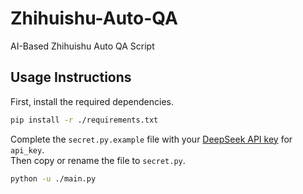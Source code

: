 # Zhihuishu-Auto-QA

AI-Based Zhihuishu Auto QA Script

## Usage Instructions

First, install the required dependencies.
```bash
pip install -r ./requirements.txt
```

Complete the `secret.py.example` file with your [DeepSeek API key](https://platform.deepseek.com/api_keys) for `api_key`.\
Then copy or rename the file to `secret.py`.
```bash
python -u ./main.py
```